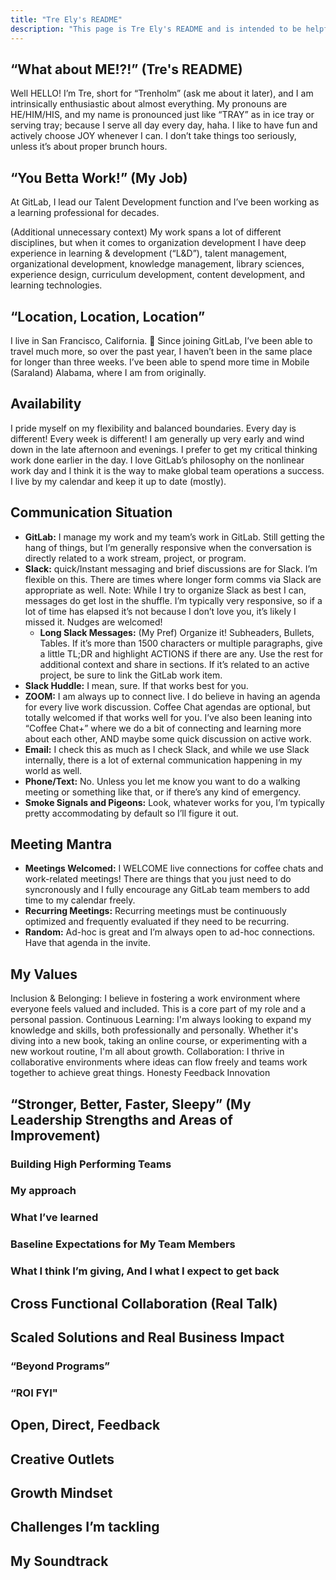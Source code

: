 ```yaml
---
title: "Tre Ely's README"
description: "This page is Tre Ely's README and is intended to be helpful when interacting with him."
---
```


<!-- This template will help you build out your very own GitLab README, a great tool for transparently letting others know what it's like to work with you, and how you prefer to be communicated with. Each section is optional. You can remove those you aren't comfortable filling out, and add sections that are germane to you. -->

## “What about ME!?!” (Tre's README)

Well HELLO! I’m Tre, short for “Trenholm” (ask me about it later), and I am intrinsically enthusiastic about almost everything. My pronouns are HE/HIM/HIS, and my name is pronounced just like “TRAY” as in ice tray or serving tray; because I serve all day every day, haha. I like to have fun and actively choose JOY whenever I can. I don’t take things too seriously, unless it’s about proper brunch hours.

## “You Betta Work!” (My Job)

At GitLab, I lead our Talent Development function and I’ve been working as a learning professional for decades. 

(Additional unnecessary context) My work spans a lot of different disciplines, but when it comes to organization development I have deep experience in learning & development (“L&D”), talent management, organizational development, knowledge management, library sciences, experience design, curriculum development, content development, and learning technologies.

## “Location, Location, Location”

I live in San Francisco, California. 🌉
Since joining GitLab, I’ve been able to travel much more, so over the past year, I haven’t been in the same place for longer than three weeks. I’ve been able to spend more time in Mobile (Saraland) Alabama, where I am from originally. 

## Availability

I pride myself on my flexibility and balanced boundaries. Every day is different! Every week is different! I am generally up very early and wind down in the late afternoon and evenings. I prefer to get my critical thinking work done earlier in the day. I love GitLab’s philosophy on the nonlinear work day and I think it is the way to make global team operations a success. I live by my calendar and keep it up to date (mostly).

## Communication Situation

- **GitLab:** I manage my work and my team’s work in GitLab. Still getting the hang of things, but I’m generally responsive when the conversation is directly related to a work stream, project, or program.
- **Slack:** quick/Instant messaging and brief discussions are for Slack. I’m flexible on this. There are times where longer form comms via Slack are appropriate as well. Note: While I try to organize Slack as best I can, messages do get lost in the shuffle. I’m typically very responsive, so if a lot of time has elapsed it’s not because I don’t love you, it’s likely I missed it. Nudges are welcomed!
    - **Long Slack Messages:** (My Pref) Organize it! Subheaders, Bullets, Tables. If it’s more than 1500 characters or multiple paragraphs, give a little TL;DR and highlight ACTIONS if there are any. Use the rest for additional context and share in sections. If it’s related to an active project, be sure to link the GitLab work item.
- **Slack Huddle:** I mean, sure. If that works best for you. 
- **ZOOM:** I am always up to connect live. I do believe in having an agenda for every live work discussion. Coffee Chat agendas are optional, but totally welcomed if that works well for you. I’ve also been leaning into “Coffee Chat+” where we do a bit of connecting and learning more about each other, AND maybe some quick discussion on active work. 
- **Email:** I check this as much as I check Slack, and while we use Slack internally, there is a lot of external communication happening in my  world as well.
- **Phone/Text:** No. Unless you let me know you want to do a walking meeting or something like that, or if there’s any kind of emergency. 
- **Smoke Signals and Pigeons:** Look, whatever works for you, I’m typically pretty accommodating by default so I’ll figure it out.


## Meeting Mantra

- **Meetings Welcomed:** I WELCOME live connections for coffee chats and work-related meetings! There are things that you just need to do syncronously and I fully encourage any GitLab team members to add time to my calendar freely.
- **Recurring Meetings:** Recurring meetings must be continuously optimized and frequently evaluated if they need to be recurring.
- **Random:** Ad-hoc is great and I’m always open to ad-hoc connections. Have that agenda in the invite.


## My Values

Inclusion & Belonging: I believe in fostering a work environment where everyone feels valued and included. This is a core part of my role and a personal passion.
Continuous Learning: I'm always looking to expand my knowledge and skills, both professionally and personally. Whether it's diving into a new book, taking an online course, or experimenting with a new workout routine, I'm all about growth.
Collaboration: I thrive in collaborative environments where ideas can flow freely and teams work together to achieve great things.
Honesty
Feedback
Innovation

## “Stronger, Better, Faster, Sleepy” (My Leadership Strengths and Areas of Improvement)

### Building High Performing Teams

### My approach

### What I’ve learned

### Baseline Expectations for My Team Members

### What I think I’m giving, And I what I expect to get back

## Cross Functional Collaboration (Real Talk)

## Scaled Solutions and Real Business Impact

### “Beyond Programs”

### “ROI FYI"

## Open, Direct, Feedback

## Creative Outlets

## Growth Mindset

## Challenges I’m tackling

## My Soundtrack
